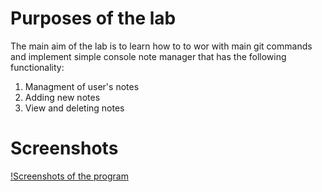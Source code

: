 # Purposes of the lab 
The main aim of the lab is to learn how to to wor with main git commands and implement simple console note manager that has the following functionality:
1. Managment of user's notes 
2. Adding new notes 
3. View and deleting notes 

# Screenshots 
[!Screenshots of the program](https://github.com/timGalk/Lab9/assets/152897676/b39bd753-e0cb-4a0b-9fa8-bc5697441c8a)
